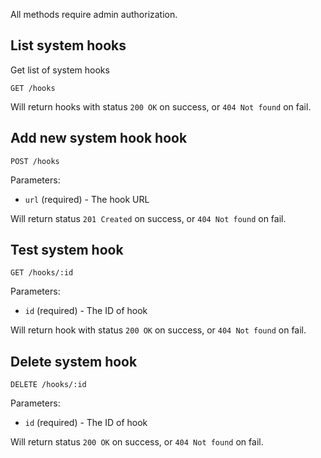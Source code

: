 All methods require admin authorization.

## List system hooks

Get list of system hooks

```
GET /hooks
```

Will return hooks with status `200 OK` on success, or `404 Not found` on fail.

## Add new system hook hook

```
POST /hooks
```

Parameters:

+ `url` (required) - The hook URL

Will return status `201 Created` on success, or `404 Not found` on fail.

## Test system hook

```
GET /hooks/:id
```

Parameters:

+ `id` (required) - The ID of hook

Will return hook with status `200 OK` on success, or `404 Not found` on fail.

## Delete system hook

```
DELETE /hooks/:id
```

Parameters:

+ `id` (required) - The ID of hook

Will return status `200 OK` on success, or `404 Not found` on fail.